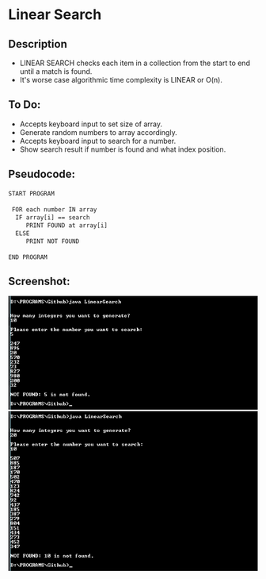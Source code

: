 Linear Search
=======================

## Description

- LINEAR SEARCH checks each item in a collection from the start to end until a match is found.
-  It's worse case algorithmic time complexity is LINEAR or O(n).

## To Do:

- Accepts keyboard input to set size of array.
- Generate random numbers to array accordingly.
- Accepts keyboard input to search for a number.
- Show search result if number is found and what index position.

## Pseudocode:

    START PROGRAM
    
     FOR each number IN array
      IF array[i] == search
         PRINT FOUND at array[i]
      ELSE
         PRINT NOT FOUND
    
    END PROGRAM 

## Screenshot:


![Alt text](https://github.com/lvcc-dsa/Students/blob/master/BSIS/Visaya-Christian/linear-search/LinearSearch1.png "LinearSearch1")
![Alt text](https://github.com/lvcc-dsa/Students/blob/master/BSIS/Visaya-Christian/linear-search/LinearSearch2.png "LinearSearch2")
